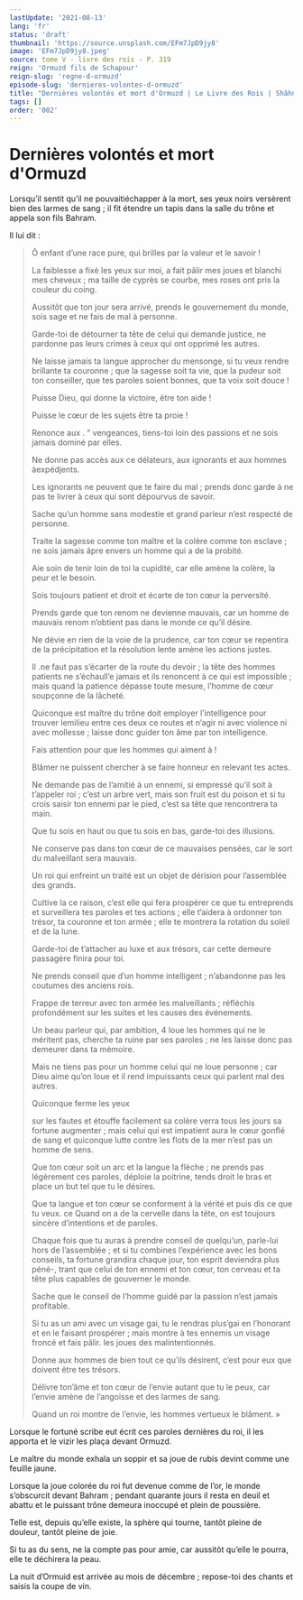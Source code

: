 ```yaml
---
lastUpdate: '2021-08-13'
lang: 'fr'
status: 'draft'
thumbnail: 'https://source.unsplash.com/EFm7JpD9jy8'
image: 'EFm7JpD9jy8.jpeg'
source: tome V - livre des rois - P. 319
reign: 'Ormuzd fils de Schapour'
reign-slug: 'regne-d-ormuzd'
episode-slug: 'dernieres-volontes-d-ormuzd'
title: "Dernières volontés et mort d'Ormuzd | Le Livre des Rois | Shâhnâmeh"
tags: []
order: '002'
---
```


<!-- LTeX: language=fr -->

# Dernières volontés et mort d'Ormuzd

Lorsqu’il sentit qu’il ne pouvaitiéchapper à la mort, ses yeux noirs versèrent bien des larmes de sang ; il fit étendre un tapis dans la salle du trône et appela son fils Bahram.

Il lui dit :

> Ô enfant d’une race pure, qui brilles par la valeur et le savoir !
>
> La faiblesse a fixé les yeux sur moi, a fait pâlir mes joues et blanchi mes cheveux ; ma taille de cyprès se courbe, mes roses ont pris la couleur du coing.
>
> Aussitôt que ton jour sera arrivé, prends le gouvernement du monde, sois sage et ne fais de mal à personne.
>
> Garde-toi de détourner ta tête de celui qui demande justice, ne pardonne pas leurs crimes à ceux qui ont opprimé les autres.
>
> Ne laisse jamais ta langue approcher du mensonge, si tu veux rendre brillante ta couronne ; que la sagesse soit ta vie, que la pudeur soit ton conseiller, que tes paroles soient bonnes, que ta voix soit douce !
>
> Puisse Dieu, qui donne la victoire, être ton aide !
>
> Puisse le cœur de les sujets être ta proie !
>
> Renonce aux . ” vengeances, tiens-toi loin des passions et ne sois jamais dominé par elles.
>
> Ne donne pas accès aux ce délateurs, aux ignorants et aux hommes àexpédjents.
>
> Les ignorants ne peuvent que te faire du mal ; prends donc garde à ne pas te livrer à ceux qui sont dépourvus de savoir.
>
> Sache qu’un homme sans modestie et grand parleur n’est respecté de personne.
>
> Traite la sagesse comme ton maître et la colère comme ton esclave ; ne sois jamais âpre envers un homme qui a de la probité.
>
> Aie soin de tenir loin de toi la cupidité, car elle amène la colère, la peur et le besoin.
>
> Sois toujours patient et droit et écarte de ton cœur la perversité.
>
> Prends garde que ton renom ne devienne mauvais, car un homme de mauvais renom n’obtient pas dans le monde ce qu’il désire.
>
> Ne dévie en rien de la voie de la prudence, car ton cœur se repentira de la précipitation et la résolution lente amène les actions justes.
>
> Il .ne faut pas s’écarter de la route du devoir ; la tête des hommes patients ne s’échaull’e jamais et ils renoncent à ce qui est impossible ; mais quand la patience dépasse toute mesure, l’homme de cœur soupçonne de la lâcheté.
>
> Quiconque est maître du trône doit employer l’intelligence pour trouver lemilieu entre ces deux ce routes et n’agir ni avec violence ni avec mollesse ; laisse donc guider ton âme par ton intelligence.
>
> Fais attention pour que les hommes qui aiment à !
>
> Blâmer ne puissent chercher à se faire honneur en relevant tes actes.
>
> Ne demande pas de l’amitié à un ennemi, si empressé qu’il soit à t’appeler roi ; c’est un arbre vert, mais son fruit est du poison et si tu crois saisir ton ennemi par le pied, c’est sa tête que rencontrera ta main.
>
> Que tu sois en haut ou que tu sois en bas, garde-toi des illusions.
>
> Ne conserve pas dans ton cœur de ce mauvaises pensées, car le sort du malveillant sera mauvais.
>
> Un roi qui enfreint un traité est un objet de dérision pour l’assemblée des grands.
>
> Cultive la ce raison, c’est elle qui fera prospérer ce que tu entreprends et surveillera tes paroles et tes actions ; elle t’aidera à ordonner ton trésor, ta couronne et ton armée ; elle te montrera la rotation du soleil et de la lune.
>
> Garde-toi de t’attacher au luxe et aux trésors, car cette demeure passagère finira pour toi.
>
> Ne prends conseil que d’un homme intelligent ; n’abandonne pas les coutumes des anciens rois.
>
> Frappe de terreur avec ton armée les malveillants ; réfléchis profondément sur les suites et les causes des événements.
>
> Un beau parleur qui, par ambition,
4
loue les hommes qui ne le méritent pas, cherche ta ruine par ses paroles ; ne les laisse donc pas demeurer dans ta mémoire.
>
> Mais ne tiens pas pour un homme celui qui ne loue personne ; car Dieu aime qu’on loue et il rend impuissants ceux qui parlent mal des autres.
>
> Quiconque ferme les yeux
>
> sur les fautes et étouffe facilement sa colère verra tous les jours sa fortune augmenter ; mais celui qui est impatient aura le cœur gonflé de sang et quiconque lutte contre les flots de la mer n’est pas un homme de sens.
>
> Que ton cœur soit un arc et la langue la flèche ; ne prends pas légèrement ces paroles, déploie la poitrine, tends droit le bras et place un but tel que tu le désires.
>
> Que ta langue et ton cœur se conforment à la vérité et puis dis ce que tu veux. ce Quand on a de la cervelle dans la tête, on est toujours sincère d’intentions et de paroles.
>
> Chaque fois que tu auras à prendre conseil de quelqu’un, parle-lui hors de l’assemblée ; et si tu combines l’expérience avec les bons conseils, ta fortune grandira chaque jour, ton esprit deviendra plus péné-, trant que celui de ton ennemi et ton cœur, ton cerveau et ta tête plus capables de gouverner le monde.
>
> Sache que le conseil de l’homme guidé par la passion n’est jamais profitable.
>
> Si tu as un ami avec un visage gai, tu le rendras plus’gai en l’honorant et en le faisant prospérer ; mais montre à tes ennemis un visage froncé et fais pâlir. les joues des malintentionnés.
>
> Donne aux hommes de bien tout ce qu’ils désirent, c’est pour eux que doivent être tes trésors.
>
> Délivre ton’âme et ton cœur de l’envie autant que tu le peux, car l’envie amène de l’angoisse et des larmes de sang.
>
> Quand un roi montre de l’envie, les hommes vertueux le blâment. »

Lorsque le fortuné scribe eut écrit ces paroles dernières du roi, il les apporta et le vizir les plaça devant Ormuzd.

Le maître du monde exhala un soppir et sa joue de rubis devint comme une feuille jaune.

Lorsque la joue colorée du roi fut devenue comme de l’or, le monde s’obscurcit devant Bahram ; pendant quarante jours il resta en deuil et abattu et le puissant trône demeura inoccupé et plein de poussière.

Telle est, depuis qu’elle existe, la sphère qui tourne, tantôt pleine de douleur, tantôt pleine de joie.

Si tu as du sens, ne la compte pas pour amie, car aussitôt qu’elle le pourra, elle te déchirera la peau.

La nuit d’Ormuid est arrivée au mois de décembre ; repose-toi des chants et saisis la coupe de vin.
